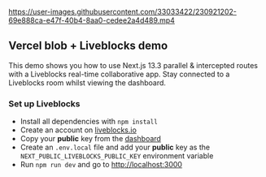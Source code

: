 https://user-images.githubusercontent.com/33033422/230921202-69e888ca-e47f-40b4-8aa0-cedee2a4d489.mp4

## Vercel blob + Liveblocks demo

This demo shows you how to use Next.js 13.3 parallel & intercepted routes with a Liveblocks real-time collaborative app.
Stay connected to a Liveblocks room whilst viewing the dashboard.

### Set up Liveblocks

- Install all dependencies with `npm install`
- Create an account on [liveblocks.io](https://liveblocks.io/dashboard)
- Copy your **public** key from the [dashboard](https://liveblocks.io/dashboard/apikeys)
- Create an `.env.local` file and add your **public** key as the `NEXT_PUBLIC_LIVEBLOCKS_PUBLIC_KEY` environment
  variable
- Run `npm run dev` and go to [http://localhost:3000](http://localhost:3000)
